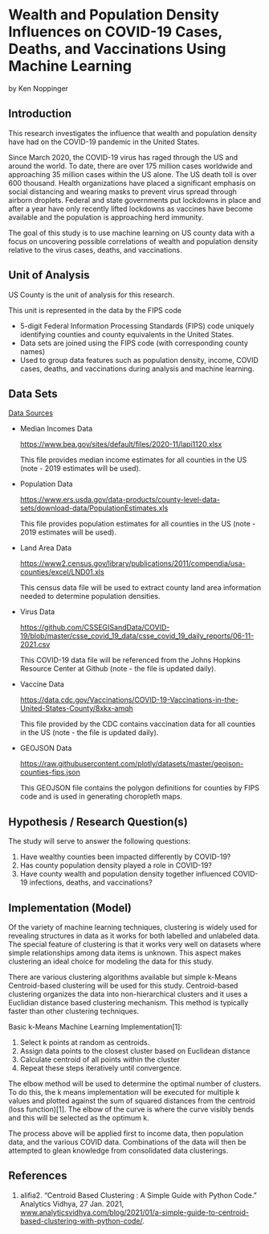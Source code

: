 # Wealth and Population Density Influences on COVID-19 Cases, Deaths, and Vaccinations Using Machine Learning
by Ken Noppinger

## Introduction
This research investigates the influence that wealth and population density have had on the COVID-19 pandemic in the United States. 

Since March 2020, the COVID-19 virus has raged through the US and around the world. To date, there are over 175 million cases worldwide and approaching 35 million cases within the US alone. The US death toll is over 600 thousand.  Health organizations have placed a significant emphasis on social distancing and wearing masks to prevent virus spread through airborn droplets.  Federal and state governments put lockdowns in place and after a year have only recently lifted lockdowns as vaccines have become available and the population is approaching herd immunity.  

The goal of this study is to use machine learning on US county data with a focus on uncovering possible correlations of wealth and population density relative to the virus cases, deaths, and vaccinations.

## Unit of Analysis
US County is the unit of analysis for this research.  

This unit is represented in the data by the FIPS code

* 5-digit Federal Information Processing Standards (FIPS) code uniquely identifying counties and county equivalents in the United States.  
* Data sets are joined using the FIPS code (with corresponding county names)
* Used to group data features such as population density, income, COVID cases, deaths, and vaccinations during analysis and machine learning.

## Data Sets

[Data Sources](https://github.com/knoppin1/DATA-606-Capstone/tree/main/Images/Data_Sources.png "Data Sources")

- Median Incomes Data 

  https://www.bea.gov/sites/default/files/2020-11/lapi1120.xlsx 

  This file provides median income estimates for all counties in the US (note - 2019 estimates will be used).

- Population Data 

  https://www.ers.usda.gov/data-products/county-level-data-sets/download-data/PopulationEstimates.xls

  This file provides population estimates for all counties in the US (note - 2019 estimates will be used).

- Land Area Data 

  https://www2.census.gov/library/publications/2011/compendia/usa-counties/excel/LND01.xls

  This census data file will be used to extract county land area information needed to determine population densities.

- Virus Data 

  https://github.com/CSSEGISandData/COVID-19/blob/master/csse_covid_19_data/csse_covid_19_daily_reports/06-11-2021.csv 

  This COVID-19 data file will be referenced from the Johns Hopkins Resource Center at Github (note - the file is updated daily).

- Vaccine Data 

  https://data.cdc.gov/Vaccinations/COVID-19-Vaccinations-in-the-United-States-County/8xkx-amqh 

  This file provided by the CDC contains vaccination data for all counties in the US (note - the file is updated daily).

- GEOJSON Data 

  https://raw.githubusercontent.com/plotly/datasets/master/geojson-counties-fips.json

  This GEOJSON file contains the polygon definitions for counties by FIPS code and is used in generating choropleth maps.
  
## Hypothesis / Research Question(s)
The study will serve to answer the following questions:

  1.  Have wealthy counties been impacted differently by COVID-19?
  2.  Has county population density played a role in COVID-19? 
  3.  Have county wealth and population density together influenced COVID-19 infections, deaths, and vaccinations?

## Implementation (Model)
Of the variety of machine learning techniques, clustering is widely used for revealing structures in data as it works for both labelled and unlabeled data. The special feature of clustering is that it works very well on datasets where simple relationships among data items is unknown.  This aspect makes clustering an ideal choice for modeling the data for this study. 

There are various clustering algorithms available but simple k-Means Centroid-based clustering will be used for this study.  Centroid-based clustering organizes the data into non-hierarchical clusters and it uses a Euclidian distance based clustering mechanism.  This method is typically faster than other clustering techniques.  

Basic k-Means Machine Learning Implementation[1]:
1.  Select k points at random as centroids.
2.  Assign data points to the closest cluster based on Euclidean distance
3.  Calculate centroid of all points within the cluster
4.  Repeat these steps iteratively until convergence.

The elbow method will be used to determine the optimal number of clusters.  To do this, the k means implementation will be executed for multiple k values and plotted against the sum of squared distances from the centroid (loss function)[1].  The elbow of the curve is where the curve visibly bends and this will be selected as the optimum k.

The process above will be applied first to income data, then population data, and the various COVID data.  Combinations of the data will then be attempted to glean knowledge from consolidated data clusterings.

## References
1. alifia2. “Centroid Based Clustering : A Simple Guide with Python Code.” Analytics Vidhya, 27 Jan. 2021, www.analyticsvidhya.com/blog/2021/01/a-simple-guide-to-centroid-based-clustering-with-python-code/. 
